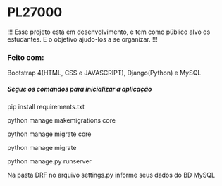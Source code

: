 # PL27000

!!! Esse projeto está em desenvolvimento, e tem como público alvo os estudantes. E o objetivo ajudo-los a se organizar. !!!

### Feito com:

Bootstrap 4(HTML, CSS e JAVASCRIPT), Django(Python) e MySQL

##### Segue os comandos para inicializar a aplicação

pip install requirements.txt

python manage makemigrations core

python manage migrate core

python manage migrate

python manage.py runserver

Na pasta DRF no arquivo settings.py informe seus dados do BD MySQL 
